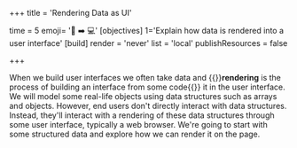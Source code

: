 +++
title = 'Rendering Data as UI'

time = 5
emoji= '💾 ➡️ 💻'
[objectives]
    1='Explain how data is rendered into a user interface'
[build]
  render = 'never'
  list = 'local'
  publishResources = false

+++

When we build user interfaces we often take data and {{<tooltip title="render">}}**rendering** is the process of building an interface from some code{{</tooltip>}} it in the user interface. We will model some real-life objects using data structures such as arrays and objects. However, end users don't directly interact with data structures. Instead, they'll interact with a rendering of these data structures through some user interface, typically a web browser. We're going to start with some structured data and explore how we can render it on the page.
